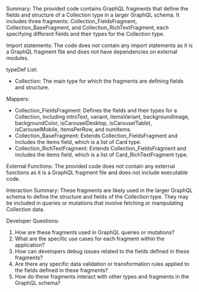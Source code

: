 Summary:
The provided code contains GraphQL fragments that define the fields and structure of a Collection type in a larger GraphQL schema. It includes three fragments: Collection_FieldsFragment, Collection_BaseFragment, and Collection_RichTextFragment, each specifying different fields and their types for the Collection type.

Import statements:
The code does not contain any import statements as it is a GraphQL fragment file and does not have dependencies on external modules.

typeDef List:
- Collection: The main type for which the fragments are defining fields and structure.

Mappers:
- Collection_FieldsFragment: Defines the fields and their types for a Collection, including introText, variant, itemsVariant, backgroundImage, backgroundColor, isCarouselDesktop, isCarouselTablet, isCarouselMobile, itemsPerRow, and numItems.
- Collection_BaseFragment: Extends Collection_FieldsFragment and includes the items field, which is a list of Card type.
- Collection_RichTextFragment: Extends Collection_FieldsFragment and includes the items field, which is a list of Card_RichTextFragment type.

External Functions:
The provided code does not contain any external functions as it is a GraphQL fragment file and does not include executable code.

Interaction Summary:
These fragments are likely used in the larger GraphQL schema to define the structure and fields of the Collection type. They may be included in queries or mutations that involve fetching or manipulating Collection data.

Developer Questions:
1. How are these fragments used in GraphQL queries or mutations?
2. What are the specific use cases for each fragment within the application?
3. How can developers debug issues related to the fields defined in these fragments?
4. Are there any specific data validation or transformation rules applied to the fields defined in these fragments?
5. How do these fragments interact with other types and fragments in the GraphQL schema?